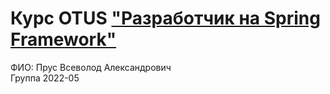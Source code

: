 # Курс OTUS ["Разработчик на Spring Framework"](https://otus.ru/lessons/javaspring/)

ФИО: Прус Всеволод Александрович<br>
Группа 2022-05<br>